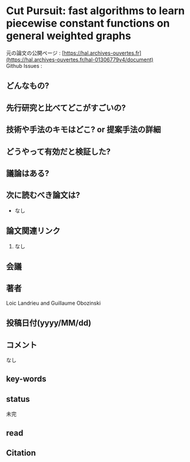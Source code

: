 # Cut Pursuit: fast algorithms to learn piecewise constant functions on general weighted graphs

元の論文の公開ページ : [https://hal.archives-ouvertes.fr](https://hal.archives-ouvertes.fr/hal-01306779v4/document)  
Github Issues : 

## どんなもの?

## 先行研究と比べてどこがすごいの?

## 技術や手法のキモはどこ? or 提案手法の詳細

## どうやって有効だと検証した?

## 議論はある?

## 次に読むべき論文は?
- なし

## 論文関連リンク
1. なし

## 会議

## 著者
Loic Landrieu and Guillaume Obozinski

## 投稿日付(yyyy/MM/dd)


## コメント
なし

## key-words

## status
未完

## read

## Citation
